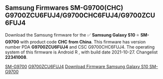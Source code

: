 <h2>Samsung Firmwares SM-G9700(CHC) G9700ZCU6FUJ4/G9700CHC6FUJ4/G9700ZCU6FUJ4</h2>
Download the Samsung firmware for the ✅ <strong>Samsung Galaxy S10 </strong> ⭐ <strong>SM-G9700</strong> with product code <strong>CHC</strong> <strong> from China</strong>. This firmware has version number PDA <strong>G9700ZCU6FUJ4</strong> and CSC G9700CHC6FUJ4. The operating system of this firmware is Android R , with build date 2021-10-27. Changelist <strong>22341008</strong>.


[SM-G9700](https://samfirm.shop/samsung/model/SM-G9700)
[G9700ZCU6FUJ4](https://samfirm.shop/samsung/pda/G9700ZCU6FUJ4)
[Download Firmware Samsung Galaxy S10 SM-G9700](https://samfirm.shop/samsung/firmware/468995)
